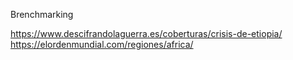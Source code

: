 Brenchmarking

https://www.descifrandolaguerra.es/coberturas/crisis-de-etiopia/
https://elordenmundial.com/regiones/africa/
